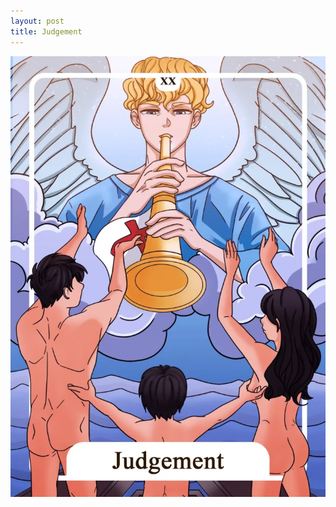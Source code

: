 ```yaml
---
layout: post
title: Judgement
---
```


![](../images/20-Judgement-Tarot-Card-Meaning-732x1024.webp)
